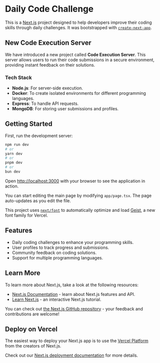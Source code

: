 # Daily Code Challenge

This is a [Next.js](https://nextjs.org) project designed to help developers improve their coding skills through daily challenges. It was bootstrapped with [`create-next-app`](https://nextjs.org/docs/app/api-reference/cli/create-next-app).

## New Code Execution Server

We have introduced a new project called **Code Execution Server**. This server allows users to run their code submissions in a secure environment, providing instant feedback on their solutions.

### Tech Stack

-   **Node.js**: For server-side execution.
-   **Docker**: To create isolated environments for different programming languages.
-   **Express**: To handle API requests.
-   **MongoDB**: For storing user submissions and profiles.

## Getting Started

First, run the development server:

```bash
npm run dev
# or
yarn dev
# or
pnpm dev
# or
bun dev
```

Open [http://localhost:3000](http://localhost:3000) with your browser to see the application in action.

You can start editing the main page by modifying `app/page.tsx`. The page auto-updates as you edit the file.

This project uses [`next/font`](https://nextjs.org/docs/app/building-your-application/optimizing/fonts) to automatically optimize and load [Geist](https://vercel.com/font), a new font family for Vercel.

## Features

-   Daily coding challenges to enhance your programming skills.
-   User profiles to track progress and submissions.
-   Community feedback on coding solutions.
-   Support for multiple programming languages.

## Learn More

To learn more about Next.js, take a look at the following resources:

-   [Next.js Documentation](https://nextjs.org/docs) - learn about Next.js features and API.
-   [Learn Next.js](https://nextjs.org/learn) - an interactive Next.js tutorial.

You can check out [the Next.js GitHub repository](https://github.com/vercel/next.js) - your feedback and contributions are welcome!

## Deploy on Vercel

The easiest way to deploy your Next.js app is to use the [Vercel Platform](https://vercel.com/new?utm_medium=default-template&filter=next.js&utm_source=create-next-app&utm_campaign=create-next-app-readme) from the creators of Next.js.

Check out our [Next.js deployment documentation](https://nextjs.org/docs/app/building-your-application/deploying) for more details.
